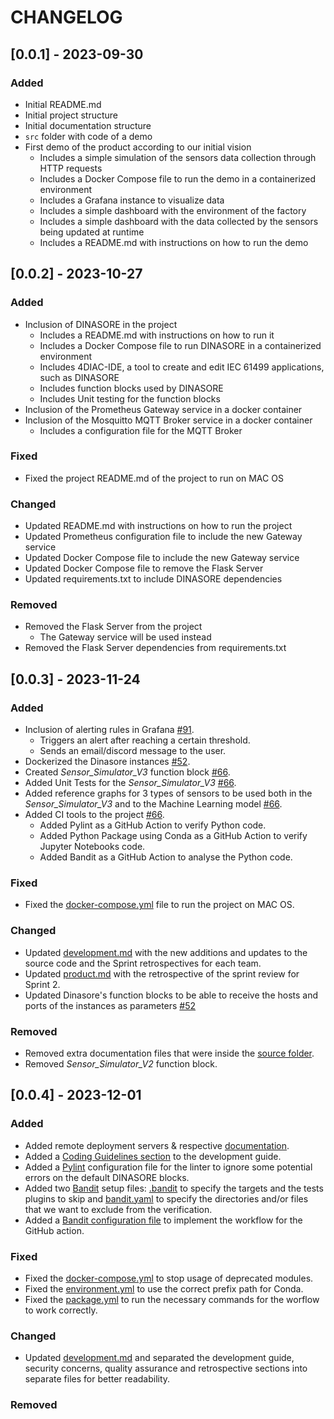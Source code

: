# CHANGELOG

<!--
Refer to [Keep a Changelog](https://keepachangelog.com/en/1.0.0/) for guidelines on how to create a good changelog.

Note that the notion of a "changelog" (or of "release notes") is a common practice for projects with well establised releases, but is harder to adopt when using continuous deployment. You may need to adapt the guidelines above if that is your case.
-->

## [0.0.1] - 2023-09-30

### Added

- Initial README.md
- Initial project structure
- Initial documentation structure
- `src` folder with code of a demo
- First demo of the product according to our initial vision
    - Includes a simple simulation of the sensors data collection through HTTP requests
    - Includes a Docker Compose file to run the demo in a containerized environment
    - Includes a Grafana instance to visualize data
    - Includes a simple dashboard with the environment of the factory
    - Includes a simple dashboard with the data collected by the sensors being updated at runtime
    - Includes a README.md with instructions on how to run the demo

## [0.0.2] - 2023-10-27

### Added
- Inclusion of DINASORE in the project
    - Includes a README.md with instructions on how to run it
    - Includes a Docker Compose file to run DINASORE in a containerized environment
    - Includes 4DIAC-IDE, a tool to create and edit IEC 61499 applications, such as DINASORE
    - Includes function blocks used by DINASORE
    - Includes Unit testing for the function blocks
- Inclusion of the Prometheus Gateway service in a docker container
- Inclusion of the Mosquitto MQTT Broker service in a docker container
    - Includes a configuration file for the MQTT Broker

### Fixed

- Fixed the project README.md of the project to run on MAC OS

### Changed
- Updated README.md with instructions on how to run the project
- Updated Prometheus configuration file to include the new Gateway service
- Updated Docker Compose file to include the new Gateway service
- Updated Docker Compose file to remove the Flask Server
- Updated requirements.txt to include DINASORE dependencies

### Removed
- Removed the Flask Server from the project
    - The Gateway service will be used instead
- Removed the Flask Server dependencies from requirements.txt

## [0.0.3] - 2023-11-24

### Added
- Inclusion of alerting rules in Grafana [#91](https://github.com/FEUP-MEIC-DS-2023-1MEIC06/DS-Project/pull/91).
    - Triggers an alert after reaching a certain threshold.
    - Sends an email/discord message to the user.
- Dockerized the Dinasore instances [#52](https://github.com/FEUP-MEIC-DS-2023-1MEIC06/DS-Project/pull/52).
- Created *Sensor_Simulator_V3* function block [#66](https://github.com/FEUP-MEIC-DS-2023-1MEIC06/DS-Project/pull/66).
- Added Unit Tests for the *Sensor_Simulator_V3* [#66](https://github.com/FEUP-MEIC-DS-2023-1MEIC06/DS-Project/pull/66).
- Added reference graphs for 3 types of sensors to be used both in the *Sensor_Simulator_V3* and to the Machine Learning model [#66](https://github.com/FEUP-MEIC-DS-2023-1MEIC06/DS-Project/pull/66).
- Added CI tools to the project [#66](https://github.com/FEUP-MEIC-DS-2023-1MEIC06/DS-Project/pull/71).
    - Added Pylint as a GitHub Action to verify Python code.
    - Added Python Package using Conda as a GitHub Action to verify Jupyter Notebooks code.
    - Added Bandit as a GitHub Action to analyse the Python code.

### Fixed
- Fixed the [docker-compose.yml](https://github.com/FEUP-MEIC-DS-2023-1MEIC06/DS-Project/blob/main/src/docker-compose.yml) file to run the project on MAC OS.

### Changed
- Updated [development.md](https://github.com/FEUP-MEIC-DS-2023-1MEIC06/DS-Project/blob/main/docs/development.md) with the new additions and updates to the source code and the Sprint retrospectives for each team.
- Updated [product.md](https://github.com/FEUP-MEIC-DS-2023-1MEIC06/DS-Project/blob/main/docs/product.md) with the retrospective of the sprint review for Sprint 2.
- Updated Dinasore's function blocks to be able to receive the hosts and ports of the instances as parameters [#52](https://github.com/FEUP-MEIC-DS-2023-1MEIC06/DS-Project/pull/52)

### Removed
- Removed extra documentation files that were inside the [source folder](https://github.com/FEUP-MEIC-DS-2023-1MEIC06/DS-Project/tree/main/src).
- Removed *Sensor_Simulator_V2* function block.

## [0.0.4] - 2023-12-01

### Added
- Added remote deployment servers & respective [documentation](./docs/development/development_guide.md#staging-production--deployment).
- Added a [Coding Guidelines section](./docs/development/development_guide.md#coding-guidelines) to the development guide.
- Added a [Pylint](https://github.com/FEUP-MEIC-DS-2023-1MEIC06/DS-Project/blob/a8a85476b4c3b894c16eb8c6517d7d08d5f8e578/src/.pylintrc) configuration file for the linter to ignore some potential errors on the default DINASORE blocks.
- Added two [Bandit](https://bandit.readthedocs.io/en/latest/index.html) setup files: [.bandit](../.bandit) to specify the targets and the tests plugins to skip and [bandit.yaml](../bandit.yaml) to specify the directories and/or files that we want to exclude from the verification.
- Added a [Bandit configuration file](../.workflows/bandit.yml) to implement the workflow for the GitHub action.

### Fixed
- Fixed the [docker-compose.yml](https://github.com/FEUP-MEIC-DS-2023-1MEIC06/DS-Project/blob/main/src/docker-compose.yml) to stop usage of deprecated modules.
- Fixed the [environment.yml](https://github.com/FEUP-MEIC-DS-2023-1MEIC06/DS-Project/blob/a8a85476b4c3b894c16eb8c6517d7d08d5f8e578/environment.yml) to use the correct prefix path for Conda.
- Fixed the [package.yml](https://github.com/FEUP-MEIC-DS-2023-1MEIC06/DS-Project/blob/a8a85476b4c3b894c16eb8c6517d7d08d5f8e578/.github/workflows/package.yml) to run the necessary commands for the worflow to work correctly.


### Changed
- Updated [development.md](https://github.com/FEUP-MEIC-DS-2023-1MEIC06/DS-Project/blob/main/docs/development.md) and separated the development guide, security concerns, quality assurance and retrospective sections into separate files for better readability. 

### Removed